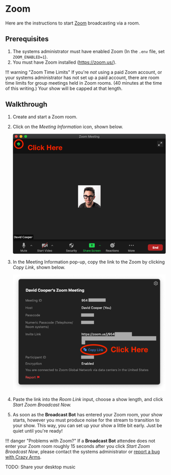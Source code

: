 # Zoom

Here are the instructions to start [Zoom](https://zoom.us/) broadcasting via a room.

## Prerequisites

1. The systems administrator must have enabled Zoom (In the `.env` file, set
   `ZOOM_ENABLED=1`).
2. You must have Zoom installed (<https://zoom.us/>).

!!! warning "Zoom Time Limits"
    If you're _not_ using a paid Zoom account, or your systems administrator has
    not set up a paid account, there are room time limits for group meetings
    held in Zoom rooms. (40 minutes at the time of this writing.) Your show will
    be capped at that length.


## Walkthrough

1. Create and start a Zoom room.
2. Click on the _Meeting Information_ icon, shown below.

    ![Zoom Instructions Screenshot #1](../../img/zoom-instructions-1.png)

1. In the Meeting Information pop-up, copy the link to the Zoom by clicking
    _Copy Link_, shown below.

    ![Zoom Instructions Screenshot #2](../../img/zoom-instructions-2.png)

1. Paste the link into the _Room Link_ input, choose a show length, and
    click _Start Zoom Broadcast Now._
1. As soon as the **Broadcast Bot** has entered your Zoom room, your show
    starts, however you must produce noise for the stream to transition
    to your show. This way, you can set up your show a little bit early. Just
    be quiet until you're ready!

!!! danger "Problems with Zoom?"
    If a **Broadcast Bot** attendee does not enter your Zoom room roughly
    15 seconds after you click _Start Zoom Broadcast Now_, please contact
    the systems administrator or
    [report a bug with Crazy Arms](https://github.com/dtcooper/crazyarms/issues).

TODO: Share your desktop music